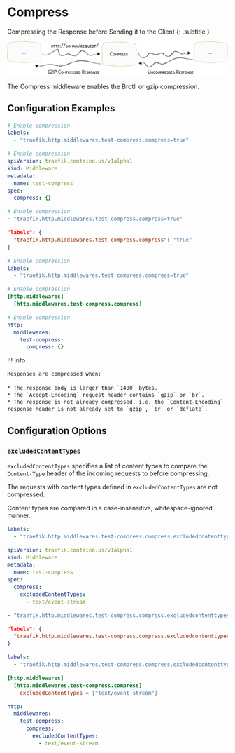 # Compress

Compressing the Response before Sending it to the Client
{: .subtitle }

![Compress](../assets/img/middleware/compress.png)

The Compress middleware enables the Brotli or gzip compression. 

## Configuration Examples

```yaml tab="Docker"
# Enable compression
labels:
  - "traefik.http.middlewares.test-compress.compress=true"
```

```yaml tab="Kubernetes"
# Enable compression
apiVersion: traefik.containo.us/v1alpha1
kind: Middleware
metadata:
  name: test-compress
spec:
  compress: {}
```

```yaml tab="Consul Catalog"
# Enable compression
- "traefik.http.middlewares.test-compress.compress=true"
```

```json tab="Marathon"
"labels": {
  "traefik.http.middlewares.test-compress.compress": "true"
}
```

```yaml tab="Rancher"
# Enable compression
labels:
  - "traefik.http.middlewares.test-compress.compress=true"
```

```toml tab="File (TOML)"
# Enable compression
[http.middlewares]
  [http.middlewares.test-compress.compress]
```

```yaml tab="File (YAML)"
# Enable compression
http:
  middlewares:
    test-compress:
      compress: {}
```

!!! info
    
    Responses are compressed when:
    
    * The response body is larger than `1400` bytes.
    * The `Accept-Encoding` request header contains `gzip` or `br`.
    * The response is not already compressed, i.e. the `Content-Encoding` response header is not already set to `gzip`, `br` or `deflate`.

## Configuration Options

### `excludedContentTypes`

`excludedContentTypes` specifies a list of content types to compare the `Content-Type` header of the incoming requests to before compressing.

The requests with content types defined in `excludedContentTypes` are not compressed.

Content types are compared in a case-insensitive, whitespace-ignored manner.

```yaml tab="Docker"
labels:
  - "traefik.http.middlewares.test-compress.compress.excludedcontenttypes=text/event-stream"
```

```yaml tab="Kubernetes"
apiVersion: traefik.containo.us/v1alpha1
kind: Middleware
metadata:
  name: test-compress
spec:
  compress:
    excludedContentTypes:
      - text/event-stream
```

```yaml tab="Consul Catalog"
- "traefik.http.middlewares.test-compress.compress.excludedcontenttypes=text/event-stream"
```

```json tab="Marathon"
"labels": {
  "traefik.http.middlewares.test-compress.compress.excludedcontenttypes": "text/event-stream"
}
```

```yaml tab="Rancher"
labels:
  - "traefik.http.middlewares.test-compress.compress.excludedcontenttypes=text/event-stream"
```

```toml tab="File (TOML)"
[http.middlewares]
  [http.middlewares.test-compress.compress]
    excludedContentTypes = ["text/event-stream"]
```

```yaml tab="File (YAML)"
http:
  middlewares:
    test-compress:
      compress:
        excludedContentTypes:
          - text/event-stream
```
